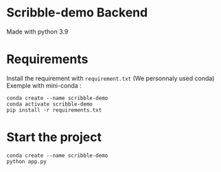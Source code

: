 # Scribble-demo Backend 

Made with python 3.9 


# Requirements 

Install the requirement with `requirement.txt` (We personnaly used conda)
Exemple with mini-conda : 

```
conda create --name scribble-demo
conda activate scribble-demo
pip install -r requirements.txt
```


# Start the project 

```
conda create --name scribble-demo
python app.py
```
